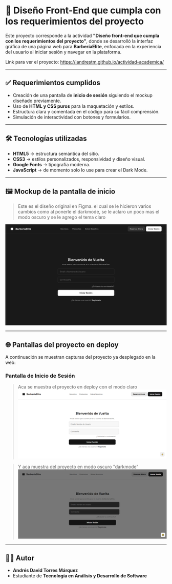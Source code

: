 # 🎨 Diseño Front-End que cumpla con los requerimientos del proyecto

Este proyecto corresponde a la actividad **"Diseño front-end que cumpla con los requerimientos del proyecto"**, donde se desarrolló la interfaz gráfica de una página web para **BarberíaElite**, enfocada en la experiencia del usuario al iniciar sesión y navegar en la plataforma.

Link para ver el proyecto: https://iandrestm.github.io/actividad-academica/ 

---

## ✅ Requerimientos cumplidos
- Creación de una pantalla de **inicio de sesión** siguiendo el mockup diseñado previamente.
- Uso de **HTML y CSS puros** para la maquetación y estilos.
- Estructura clara y comentada en el código para su fácil comprensión.
- Simulación de interactividad con botones y formularios.

---

## 🛠️ Tecnologías utilizadas
- **HTML5** → estructura semántica del sitio.
- **CSS3** → estilos personalizados, responsividad y diseño visual.
- **Google Fonts** → tipografía moderna.
- **JavaScript** → de momento solo lo use para crear el Dark Mode.

---

## 🖼️ Mockup de la pantalla de inicio
> Este es el diseño original en Figma. el cual se le hicieron varios cambios como al ponerle el darkmode, se le aclaro un poco mas el modo oscuro y se le agrego el tema claro

![Mockup Pantalla de Inicio](./img/inicio.png)

---

## 🌐 Pantallas del proyecto en deploy
A continuación se muestran capturas del proyecto ya desplegado en la web:

### Pantalla de Inicio de Sesión
> Aca se muestra el proyecto en deploy con el modo claro
![Pantalla Login](./img/inicio-deploy-blanco.png)

> Y aca muestra del proyecto en modo oscuro "darkmode"
![Pantalla Login](./img/inicio-deploy-negro.png)


---


## 👨‍💻 Autor
- **Andrés David Torres Márquez**  
- Estudiante de **Tecnología en Análisis y Desarrollo de Software**  
